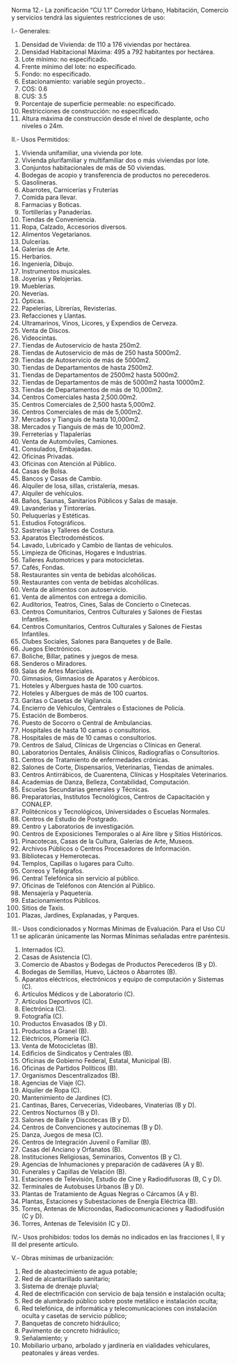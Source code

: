
Norma 12.- La zonificación “CU 1.1” Corredor Urbano, Habitación, Comercio y servicios tendrá las siguientes restricciones de uso:

I.- Generales:

1. Densidad de Vivienda: de 110 a 176 viviendas por hectárea.
2. Densidad Habitacional Máxima: 495 a 792 habitantes por
hectárea.
3. Lote mínimo: no especificado.
4. Frente mínimo del lote: no especificado.
5. Fondo: no especificado.
6. Estacionamiento: variable según proyecto..
7. COS: 0.6
8. CUS: 3.5
9. Porcentaje de superficie permeable: no especificado.
10. Restricciones de construcción: no especificado.
11. Altura máxima de construcción desde el nivel de desplante, ocho
niveles o 24m.

II.- Usos Permitidos:

1. Vivienda unifamiliar, una vivienda por lote.
2. Vivienda plurifamiliar y multifamiliar dos o más viviendas por lote.
3. Conjuntos habitacionales de más de 50 viviendas.
4. Bodegas de acopio y transferencia de productos no perecederos.
5. Gasolineras.
6. Abarrotes, Carnicerías y Fruterías
7. Comida para llevar.
8. Farmacias y Boticas.
9. Tortillerías y Panaderías.
10. Tiendas de Conveniencia.
11. Ropa, Calzado, Accesorios diversos.
12. Alimentos Vegetarianos.
13. Dulcerías.
14. Galerías de Arte.
15. Herbarios.
16. Ingeniería, Dibujo.
17. Instrumentos musicales.
18. Joyerías y Relojerías.
19. Mueblerías.
20. Neverías.
21. Ópticas.
22. Papelerías, Librerías, Revisterías.
23. Refacciones y Llantas.
24. Ultramarinos, Vinos, Licores, y Expendios de Cerveza.
25. Venta de Discos.
26. Videocintas.
27. Tiendas de Autoservicio de hasta 250m2.
28. Tiendas de Autoservicio de más de 250 hasta 5000m2.
29. Tiendas de Autoservicio de más de 5000m2.
30. Tiendas de Departamentos de hasta 2500m2.
31. Tiendas de Departamentos de 2500m2 hasta 5000m2.
32. Tiendas de Departamentos de más de 5000m2 hasta 10000m2.
33. Tiendas de Departamentos de más de 10,000m2.
34. Centros Comerciales hasta 2,500.00m2.
35. Centros Comerciales de 2,500 hasta 5,000m2.
36. Centros Comerciales de más de 5,000m2.
37. Mercados y Tianguis de hasta 10,000m2.
38. Mercados y Tianguis de más de 10,000m2.
39. Ferreterías y Tlapalerías
40. Venta de Automóviles, Camiones.
41. Consulados, Embajadas.
42. Oficinas Privadas.
43. Oficinas con Atención al Público.
44. Casas de Bolsa.
45. Bancos y Casas de Cambio.
46. Alquiler de losa, sillas, cristalería, mesas.
47. Alquiler de vehículos.
48. Baños, Saunas, Sanitarios Públicos y Salas de masaje.
49. Lavanderías y Tintorerías.
50. Peluquerías y Estéticas.
51. Estudios Fotográficos.
52. Sastrerías y Talleres de Costura.
53. Aparatos Electrodomésticos.
54. Lavado, Lubricado y Cambio de llantas de vehículos.
55. Limpieza de Oficinas, Hogares e Industrias.
56. Talleres Automotrices y para motocicletas.
57. Cafés, Fondas.
58. Restaurantes sin venta de bebidas alcohólicas.
59. Restaurantes con venta de bebidas alcohólicas.
60. Venta de alimentos con autoservicio.
61. Venta de alimentos con entrega a domicilio.
62. Auditorios, Teatros, Cines, Salas de Concierto o Cinetecas.
63. Centros Comunitarios, Centros Culturales y Salones de Fiestas Infantiles.
64. Centros Comunitarios, Centros Culturales y Salones de Fiestas Infantiles.
65. Clubes Sociales, Salones para Banquetes y de Baile.
66. Juegos Electrónicos.
67. Boliche, Billar, patines y juegos de mesa.
68. Senderos o Miradores.
69. Salas de Artes Marciales.
70. Gimnasios, Gimnasios de Aparatos y Aeróbicos.
71. Hoteles y Albergues hasta de 100 cuartos.
72. Hoteles y Albergues de más de 100 cuartos.
73. Garitas o Casetas de Vigilancia.
74. Encierro de Vehículos, Centrales o Estaciones de Policía.
75. Estación de Bomberos.
76. Puesto de Socorro o Central de Ambulancias.
77. Hospitales de hasta 10 camas o consultorios.
78. Hospitales de más de 10 camas o consultorios.
79. Centros de Salud, Clínicas de Urgencias o Clínicas en General.
80. Laboratorios Dentales, Análisis Clínicos, Radiografías o Consultorios.
81. Centros de Tratamiento de enfermedades crónicas.
82. Salones de Corte, Dispensarios, Veterinarias, Tiendas de animales.
83. Centros Antirrábicos, de Cuarentena, Clínicas y Hospitales Veterinarios.
84. Academias de Danza, Belleza, Contabilidad, Computación.
85. Escuelas Secundarias generales y Técnicas.
86. Preparatorias, Institutos Tecnológicos, Centros de Capacitación y CONALEP.
87. Politécnicos y Tecnológicos, Universidades o Escuelas Normales.
88. Centros de Estudio de Postgrado.
89. Centro y Laboratorios de investigación.
90. Centros de Exposiciones Temporales o al Aire libre y Sitios Históricos.
91. Pinacotecas, Casas de la Cultura, Galerías de Arte, Museos.
92. Archivos Públicos o Centros Procesadores de Información.
93. Bibliotecas y Hemerotecas.
94. Templos, Capillas o lugares para Culto.
95. Correos y Telégrafos.
96. Central Telefónica sin servicio al público.
97. Oficinas de Teléfonos con Atención al Público.
98. Mensajería y Paquetería.
99. Estacionamientos Públicos.
100. Sitios de Taxis.
101. Plazas, Jardines, Explanadas, y Parques.

III.- Usos condicionados y Normas Mínimas de Evaluación. Para el Uso CU 1.1 se aplicarán únicamente las Normas Mínimas señaladas entre paréntesis.

1. Internados (C).
2. Casas de Asistencia (C).
3. Comercio de Abastos y Bodegas de Productos Perecederos (B y D).
4. Bodegas de Semillas, Huevo, Lácteos o Abarrotes (B).
5. Aparatos eléctricos, electrónicos y equipo de computación y Sistemas (C).
6. Artículos Médicos y de Laboratorio (C).
7. Artículos Deportivos (C).
8. Electrónica (C).
9. Fotografía (C).
10. Productos Envasados (B y D).
11. Productos a Granel (B).
12. Eléctricos, Plomería (C).
13. Venta de Motocicletas (B).
14. Edificios de Sindicatos y Centrales (B).
15. Oficinas de Gobierno Federal, Estatal, Municipal (B).
16. Oficinas de Partidos Políticos (B).
17. Organismos Descentralizados (B).
18. Agencias de Viaje (C).
19. Alquiler de Ropa (C).
20. Mantenimiento de Jardines (C).
21. Cantinas, Bares, Cervecerías, Videobares, Vinaterías (B y D).
22. Centros Nocturnos (B y D).
23. Salones de Baile y Discotecas (B y D).
24. Centros de Convenciones y autocinemas (B y D).
25. Danza, Juegos de mesa (C).
26. Centros de Integración Juvenil o Familiar (B).
27. Casas del Anciano y Orfanatos (B).
28. Instituciones Religiosas, Seminarios, Conventos (B y C).
29. Agencias de Inhumaciones y preparación de cadáveres (A y B).
30. Funerales y Capillas de Velación (B).
31. Estaciones de Televisión, Estudio de Cine y Radiodifusoras (B, C y D).
32. Terminales de Autobuses Urbanos (B y D).
33. Plantas de Tratamiento de Aguas Negras o Cárcamos (A y B).
34. Plantas, Estaciones y Subestaciones de Energía Eléctrica (B).
35. Torres, Antenas de Microondas, Radiocomunicaciones y Radiodifusión (C y D).
36. Torres, Antenas de Televisión (C y D).

IV.- Usos prohibidos: todos los demás no indicados en las fracciones I, II y III del presente artículo.

V.- Obras mínimas de urbanización:

1. Red de abastecimiento de agua potable;
2. Red de alcantarillado sanitario;
3. Sistema de drenaje pluvial;
4. Red de electrificación con servicio de baja tensión e instalación oculta;
5. Red de alumbrado público sobre poste metálico e instalación oculta;
6. Red telefónica, de informática y telecomunicaciones con instalación oculta y casetas de servicio público;
7. Banquetas de concreto hidráulico;
8. Pavimento de concreto hidráulico;
9. Señalamiento; y
10. Mobiliario urbano, arbolado y jardinería en vialidades vehiculares, peatonales y áreas verdes.
